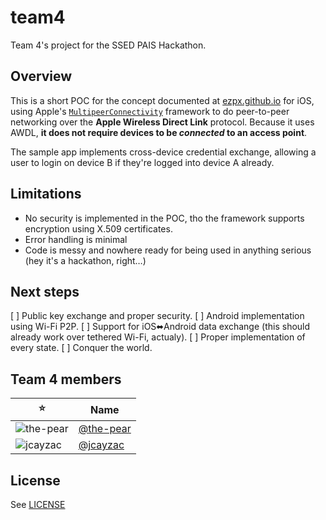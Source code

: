 # team4
Team 4's project for the SSED PAIS Hackathon.

## Overview
This is a short POC for the concept documented at [ezpx.github.io](https://ezpx.github.io/) for iOS, using Apple's [`MultipeerConnectivity`](https://developer.apple.com/documentation/multipeerconnectivity/) framework to do peer-to-peer networking over the **Apple Wireless Direct Link** protocol. Because it uses AWDL, **it does not require devices to be _connected_ to an access point**.

The sample app implements cross-device credential exchange, allowing a user to login on device B if they're logged into device A already.

## Limitations
- No security is implemented in the POC, tho the framework supports encryption using X.509 certificates.
- Error handling is minimal
- Code is messy and nowhere ready for being used in anything serious (hey it's a hackathon, right…)

## Next steps
[ ] Public key exchange and proper security.
[ ] Android implementation using Wi-Fi P2P.
[ ] Support for iOS⬌Android data exchange (this should already work over tethered Wi-Fi, actualy).
[ ] Proper implementation of every state.
[ ] Conquer the world.

## Team 4 members
|⭐️|Name|
|-|-|
|![the-pear](https://avatars3.githubusercontent.com/u/30165525?s=32)|[@the-pear](https://github.com/the-pear)|
|![jcayzac](https://avatars0.githubusercontent.com/u/106682?s=32)|[@jcayzac](https://github.com/jcayzac)|

## License
See [LICENSE](//github.com/PAISHackathon/team4/blob/master/LICENSE)
